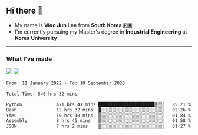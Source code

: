 ## Hi there 👋

- My name is **Woo Jun Lee** from **South Korea 🇰🇷**
- I'm currently pursuing my Master's degree in **Industrial Engineering** at **Korea University**

---

### What I've made

<a href="https://share.streamlit.io/tomtom1103/kuiai_hackathon_2022/main/JL_app.py"><img src="https://img.shields.io/badge/Journey Lee-161B22?style=for-the-badge&logo=streamlit&logoColor=FF4B4B"/></a> <a href="https://jeon-100.github.io/Dangzang/"><img src="https://img.shields.io/badge/당신을 위한 장학금, 당장!-161B22?style=for-the-badge&logo=react&logoColor=#61DAFB"/></a>

<!--START_SECTION:waka-->

```txt
From: 11 January 2022 - To: 10 September 2023

Total Time: 546 hrs 32 mins

Python             471 hrs 41 mins █████████████████████▒░░░   85.21 %
Bash               12 hrs 32 mins  ▓░░░░░░░░░░░░░░░░░░░░░░░░   02.26 %
YAML               10 hrs 10 mins  ▒░░░░░░░░░░░░░░░░░░░░░░░░   01.84 %
Assembly           8 hrs 45 mins   ▒░░░░░░░░░░░░░░░░░░░░░░░░   01.58 %
JSON               7 hrs 2 mins    ▒░░░░░░░░░░░░░░░░░░░░░░░░   01.27 %
```

<!--END_SECTION:waka-->
